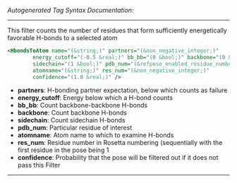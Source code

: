 _Autogenerated Tag Syntax Documentation:_

---
This filter counts the number of residues that form sufficiently energetically favorable H-bonds to a selected atom

```xml
<HbondsToAtom name="(&string;)" partners="(&non_negative_integer;)"
        energy_cutoff="(-0.5 &real;)" bb_bb="(0 &bool;)" backbone="(0 &bool;)"
        sidechain="(1 &bool;)" pdb_num="(&refpose_enabled_residue_number;)"
        atomname="(&string;)" res_num="(&non_negative_integer;)"
        confidence="(1.0 &real;)" />
```

-   **partners**: H-bonding partner expectation, below which counts as failure
-   **energy_cutoff**: Energy below which a H-bond counts
-   **bb_bb**: Count backbone-backbone H-bonds
-   **backbone**: Count backbone H-bonds
-   **sidechain**: Count sidechain H-bonds
-   **pdb_num**: Particular residue of interest
-   **atomname**: Atom name to which to examine H-bonds
-   **res_num**: Residue number in Rosetta numbering (sequentially with the first residue in the pose being 1
-   **confidence**: Probability that the pose will be filtered out if it does not pass this Filter

---
